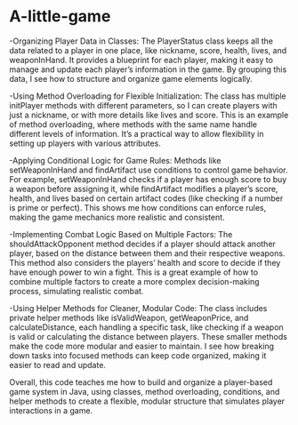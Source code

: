 # A-little-game
-Organizing Player Data in Classes: The PlayerStatus class keeps all the data related to a player in one place, like nickname, score, health, lives, and weaponInHand. It provides a blueprint for each player, making it easy to manage and update each player’s information in the game. By grouping this data, I see how to structure and organize game elements logically.

-Using Method Overloading for Flexible Initialization: The class has multiple initPlayer methods with different parameters, so I can create players with just a nickname, or with more details like lives and score. This is an example of method overloading, where methods with the same name handle different levels of information. It’s a practical way to allow flexibility in setting up players with various attributes.

-Applying Conditional Logic for Game Rules: Methods like setWeaponInHand and findArtifact use conditions to control game behavior. For example, setWeaponInHand checks if a player has enough score to buy a weapon before assigning it, while findArtifact modifies a player’s score, health, and lives based on certain artifact codes (like checking if a number is prime or perfect). This shows me how conditions can enforce rules, making the game mechanics more realistic and consistent.

-Implementing Combat Logic Based on Multiple Factors: The shouldAttackOpponent method decides if a player should attack another player, based on the distance between them and their respective weapons. This method also considers the players’ health and score to decide if they have enough power to win a fight. This is a great example of how to combine multiple factors to create a more complex decision-making process, simulating realistic combat.

-Using Helper Methods for Cleaner, Modular Code: The class includes private helper methods like isValidWeapon, getWeaponPrice, and calculateDistance, each handling a specific task, like checking if a weapon is valid or calculating the distance between players. These smaller methods make the code more modular and easier to maintain. I see how breaking down tasks into focused methods can keep code organized, making it easier to read and update.

Overall, this code teaches me how to build and organize a player-based game system in Java, using classes, method overloading, conditions, and helper methods to create a flexible, modular structure that simulates player interactions in a game.

